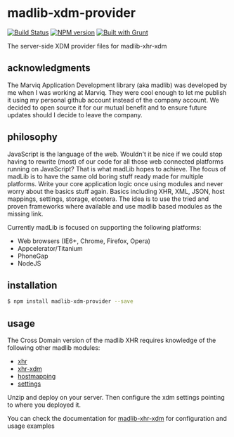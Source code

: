 # madlib-xdm-provider
[![Build Status](https://travis-ci.org/Qwerios/madlib-xdm-provider.svg?branch=master)](https://travis-ci.org/Qwerios/madlib-xdm-provider) [![NPM version](https://badge.fury.io/js/madlib-xdm-provider.png)](http://badge.fury.io/js/madlib-xdm-provider) [![Built with Grunt](https://cdn.gruntjs.com/builtwith.png)](http://gruntjs.com/)

The server-side XDM provider files for madlib-xhr-xdm


## acknowledgments
The Marviq Application Development library (aka madlib) was developed by me when I was working at Marviq. They were cool enough to let me publish it using my personal github account instead of the company account. We decided to open source it for our mutual benefit and to ensure future updates should I decide to leave the company.


## philosophy
JavaScript is the language of the web. Wouldn't it be nice if we could stop having to rewrite (most) of our code for all those web connected platforms running on JavaScript? That is what madLib hopes to achieve. The focus of madLib is to have the same old boring stuff ready made for multiple platforms. Write your core application logic once using modules and never worry about the basics stuff again. Basics including XHR, XML, JSON, host mappings, settings, storage, etcetera. The idea is to use the tried and proven frameworks where available and use madlib based modules as the missing link.

Currently madLib is focused on supporting the following platforms:

* Web browsers (IE6+, Chrome, Firefox, Opera)
* Appcelerator/Titanium
* PhoneGap
* NodeJS


## installation
```bash
$ npm install madlib-xdm-provider --save
```

## usage
The Cross Domain version of the madlib XHR requires knowledge of the following other madlib modules:
* [xhr](https://github.com/Qwerios/madlib-xhr)
* [xhr-xdm](https://github.com/Qwerios/madlib-xhr-xdm)
* [hostmapping](https://github.com/Qwerios/madlib-hostmapping)
* [settings](https://github.com/Qwerios/madlib-settings)

Unzip and deploy on your server. Then configure the xdm settings pointing to where you deployed it.

You can check the documentation for [madlib-xhr-xdm](https://github.com/Qwerios/madlib-xhr-xdm) for configuration and usage examples